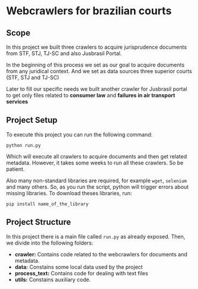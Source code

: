 # Webcrawlers for brazilian courts 

## Scope

In this project we built three crawlers to acquire jurisprudence documents 
from STF, STJ, TJ-SC and also Jusbrasil Portal.

In the beginning of this process we set as our goal to acquire documents from any juridical context.
And we set as data sources three superior courts (STF, STJ and TJ-SC)

Later to fill our specific needs we built another crawler for Jusbrasil 
portal to get only files related to **consumer law** and **failures in air transport services**

## Project Setup

To execute this project you can run the following command:

`python run.py`

Which will execute all crawlers to acquire documents and then get related metadata. 
However, it takes some weeks to run all these crawlers. So be patient.

Also many non-standard libraries are required, for example `wget`, `selenium` and many others.
So, as you run the script, python will trigger errors about missing libraries. 
To download theses libraries, run:

`pip install name_of_the_library` 

 
## Project Structure

In this project there is a main file called `run.py` as already exposed. 
Then, we divide into the following folders:

- **crawler:** Contains code related to the webcrawlers for documents and metadata.
- **data:** Constains some local data used by the project
- **process_text:** Contains code for dealing with text files
- **utils:** Constains auxiliary code.
